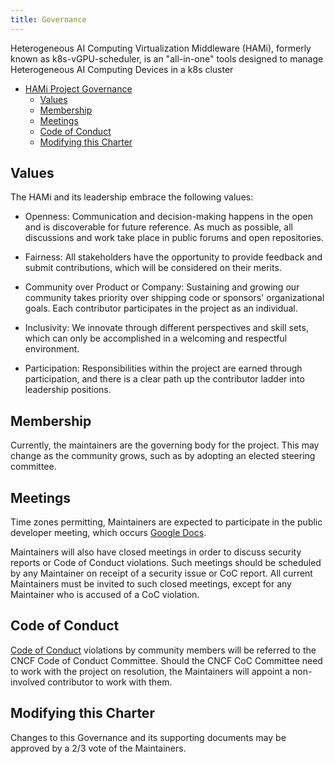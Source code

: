```yaml
---
title: Governance
---
```


Heterogeneous AI Computing Virtualization Middleware (HAMi), formerly known as k8s-vGPU-scheduler, is an "all-in-one" tools designed to manage Heterogeneous AI Computing Devices in a k8s cluster

- [HAMi Project Governance](#hami-project-governance)
  - [Values](#values)
  - [Membership](#membership)
  - [Meetings](#meetings)
  - [Code of Conduct](#code-of-conduct)
  - [Modifying this Charter](#modifying-this-charter)

## Values

The HAMi and its leadership embrace the following values:

* Openness: Communication and decision-making happens in the open and is discoverable for future
  reference. As much as possible, all discussions and work take place in public
  forums and open repositories.

* Fairness: All stakeholders have the opportunity to provide feedback and submit
  contributions, which will be considered on their merits.

* Community over Product or Company: Sustaining and growing our community takes
  priority over shipping code or sponsors' organizational goals. Each
  contributor participates in the project as an individual.

* Inclusivity: We innovate through different perspectives and skill sets, which
  can only be accomplished in a welcoming and respectful environment.

* Participation: Responsibilities within the project are earned through
  participation, and there is a clear path up the contributor ladder into leadership
  positions.

## Membership

Currently, the maintainers are the governing body for the project. This may
change as the community grows, such as by adopting an elected steering committee.

## Meetings

Time zones permitting, Maintainers are expected to participate in the public
developer meeting, which occurs
[Google Docs](https://docs.google.com/document/d/1YC6hco03_oXbF9IOUPJ29VWEddmITIKIfSmBX8JtGBw/edit).  

Maintainers will also have closed meetings in order to discuss security reports
or Code of Conduct violations. Such meetings should be scheduled by any
Maintainer on receipt of a security issue or CoC report. All current Maintainers
must be invited to such closed meetings, except for any Maintainer who is
accused of a CoC violation.

## Code of Conduct

[Code of Conduct](https://github.com/cncf/foundation/blob/main/code-of-conduct.md)
violations by community members will be referred to the CNCF Code of Conduct
Committee. Should the CNCF CoC Committee need to work with the project on resolution, the
Maintainers will appoint a non-involved contributor to work with them.

## Modifying this Charter

Changes to this Governance and its supporting documents may be approved by 
a 2/3 vote of the Maintainers.

